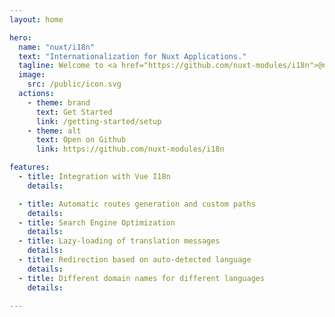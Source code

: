```yaml
---
layout: home

hero:
  name: "nuxt/i18n"
  text: "Internationalization for Nuxt Applications."
  tagline: Welcome to <a href="https://github.com/nuxt-modules/i18n">@nuxtjs/i18n</a> documentation for <a href="https://nuxt.com/">Nuxt</a>, powered by Vue I18n.
  image:
    src: /public/icon.svg
  actions:
    - theme: brand
      text: Get Started
      link: /getting-started/setup
    - theme: alt
      text: Open on Github
      link: https://github.com/nuxt-modules/i18n

features:
  - title: Integration with Vue I18n
    details: 

  - title: Automatic routes generation and custom paths
    details: 
  - title: Search Engine Optimization
    details: 
  - title: Lazy-loading of translation messages
    details: 
  - title: Redirection based on auto-detected language
    details: 
  - title: Different domain names for different languages
    details: 

---
```

